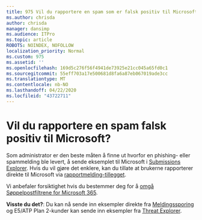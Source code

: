 ```yaml
---
title: 975 Vil du rapportere en spam som er falsk positiv til Microsoft?
ms.author: chrisda
author: chrisda
manager: dansimp
ms.audience: ITPro
ms.topic: article
ROBOTS: NOINDEX, NOFOLLOW
localization_priority: Normal
ms.custom: 975
ms.assetid: ''
ms.openlocfilehash: 169d5c276f56f4941de73925e21cc045a65fd0c1
ms.sourcegitcommit: 55eff703a17e500681d8fa6a87eb067019ade3cc
ms.translationtype: MT
ms.contentlocale: nb-NO
ms.lasthandoff: 04/22/2020
ms.locfileid: "43722711"
---
```

# <a name="would-you-like-to-report-a-spam-false-positive-to-microsoft"></a>Vil du rapportere en spam falsk positiv til Microsoft?

Som administrator er den beste måten å finne ut hvorfor en phishing- eller spammelding ble levert, å sende eksemplet til Microsoft i [Submissions Explorer](https://protection.office.com/reportsubmission). Hvis du vil gjøre det enklere, kan du tillate at brukerne rapporterer direkte til Microsoft via [rapportmelding-tillegget](https://appsource.microsoft.com/product/office/WA104381180?src=office&tab=Overview).

Vi anbefaler forsiktighet hvis du bestemmer deg for å [omgå Søppelpostfiltrene for Microsoft 365](https://docs.microsoft.com/exchange/troubleshoot/antispam/cautions-against-bypassing-spam-filters).

**Visste du det?**: Du kan nå sende inn eksempler direkte fra [Meldingssporing](https://protection.office.com/messagetrace) og E5/ATP Plan 2-kunder kan sende inn eksempler fra [Threat Explorer](https://docs.microsoft.com/microsoft-365/security/office-365-security/threat-explorer).
